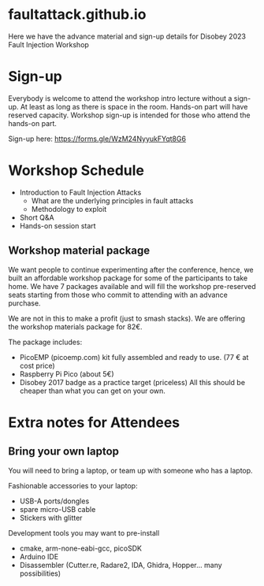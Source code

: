 # faultattack.github.io
Here we have the advance material and sign-up details for Disobey 2023 Fault Injection Workshop 

Sign-up
========
Everybody is welcome to attend the workshop intro lecture without a sign-up. At least as long as there is space in the room. Hands-on part will have reserved capacity.
Workshop sign-up is intended for those who attend the hands-on part. 

Sign-up here: 
https://forms.gle/WzM24NyyukFYqt8G6

Workshop Schedule 
==================

  - Introduction to Fault Injection Attacks
     - What are the underlying principles in fault attacks 
     - Methodology to exploit 
  - Short Q&A 
  - Hands-on session start

Workshop material package
---------------------------
We want people to continue experimenting after the conference, hence, we built an affordable workshop package for some of the participants to take home. 
We have 7 packages available and will fill the workshop pre-reserved seats starting from those who commit to attending with an advance purchase. 

We are not in this to make a profit (just to smash stacks). We are offering the workshop materials package for 82€. 

The package includes: 
  - PicoEMP (picoemp.com) kit fully assembled and ready to use. (77 € at cost price)
  - Raspberry Pi Pico (about 5€) 
  - Disobey 2017 badge as a practice target (priceless) 
All this should be cheaper than what you can get on your own. 


Extra notes for Attendees 
=========================

Bring your own laptop
---------------------

You will need to bring a laptop, or team up with someone who has a laptop.

Fashionable accessories to your laptop: 
  - USB-A ports/dongles 
  - spare micro-USB cable 
  - Stickers with glitter

Development tools you may want to pre-install 
  - cmake, arm-none-eabi-gcc, picoSDK 
  - Arduino IDE 
  - Disassembler 
(Cutter.re, Radare2, IDA, Ghidra, Hopper... many possibilities) 



